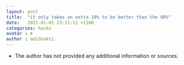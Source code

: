 ```yaml
---
layout: post
title:  "it only takes an extra 10% to be better than the 90%"
date:   2021-01-01 23:11:11 +1100
categories: hacks
avatar : ☬
author : adiShakti
---
```


- The author has not provided any additional information or sources. 